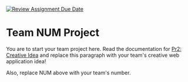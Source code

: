 [![Review Assignment Due Date](https://classroom.github.com/assets/deadline-readme-button-24ddc0f5d75046c5622901739e7c5dd533143b0c8e959d652212380cedb1ea36.svg)](https://classroom.github.com/a/8FXtKFIF)
# Team NUM Project

You are to start your team project here. Read the documentation for
[Pr2: Creative Idea](https://umass-cs-326.github.io/docs/project/Idea/) and replace this paragraph with your team's
creative web application idea!

Also, replace NUM above with your team's number.
